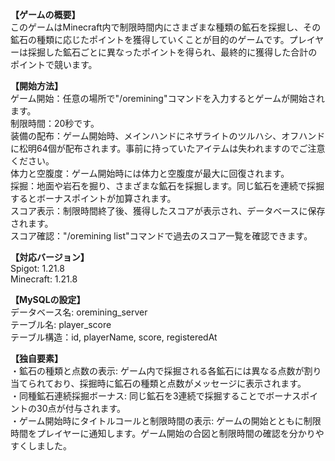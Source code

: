 <!DOCTYPE html><html><head><meta http-equiv="Content-Type" content="text/html; charset=UTF-8"><link rel="stylesheet" type="text/css" id="u0" href="https://rakko.tools/tools/129/lib/tinymce/skins/ui/oxide/content.min.css"><link rel="stylesheet" type="text/css" id="u1" href="https://rakko.tools/tools/129/lib/tinymce/skins/content/default/content.min.css"></head><body id="tinymce" class="mce-content-body " data-id="content" contenteditable="true" spellcheck="false"><p><strong>【ゲームの概要】</strong><br>このゲームはMinecraft内で制限時間内にさまざまな種類の鉱石を採掘し、その鉱石の種類に応じたポイントを獲得していくことが目的のゲームです。プレイヤーは採掘した鉱石ごとに異なったポイントを得られ、最終的に獲得した合計のポイントで競います。</p><p><strong>【開始方法】</strong><br>ゲーム開始：任意の場所で"/oremining"コマンドを入力するとゲームが開始されます。<br>制限時間：20秒です。<br>装備の配布：ゲーム開始時、メインハンドにネザライトのツルハシ、オフハンドに松明64個が配布されます。事前に持っていたアイテムは失われますのでご注意ください。<br>体力と空腹度：ゲーム開始時には体力と空腹度が最大に回復されます。<br>採掘：地面や岩石を掘り、さまざまな鉱石を採掘します。同じ鉱石を連続で採掘するとボーナスポイントが加算されます。<br>スコア表示：制限時間終了後、獲得したスコアが表示され、データベースに保存されます。<br>スコア確認："/oremining list"コマンドで過去のスコア一覧を確認できます。</p><p><strong>【対応バージョン】</strong><br>Spigot: 1.21.8<br>Minecraft: 1.21.8</p><p><strong>【MySQLの設定】</strong><br>データベース名: oremining_server<br>テーブル名: player_score<br>テーブル構造：id, playerName, score, registeredAt</p><p><strong>【独自要素】</strong><br>・鉱石の種類と点数の表示: ゲーム内で採掘される各鉱石には異なる点数が割り当てられており、採掘時に鉱石の種類と点数がメッセージに表示されます。<br>・同種鉱石連続採掘ボーナス: 同じ鉱石を3連続で採掘することでボーナスポイントの30点が付与されます。<br>・ゲーム開始時にタイトルコールと制限時間の表示: ゲームの開始とともに制限時間をプレイヤーに通知します。ゲーム開始の合図と制限時間の確認を分かりやすくしました。</p></body></html>
